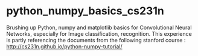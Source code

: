 # python_numpy_basics_cs231n
Brushing up Python, numpy and matplotlib basics for Convolutional Neural Networks, especially for Image classification, recognition.
This experience is partly referencing the documents from the following stanford course : http://cs231n.github.io/python-numpy-tutorial/
